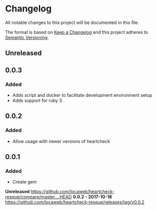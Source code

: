 # Changelog
All notable changes to this project will be documented in this file.

The format is based on [Keep a Changelog](http://keepachangelog.com/en/1.0.0/)
and this project adheres to [Semantic Versioning](http://semver.org/spec/v2.0.0.html).

## Unreleased

## 0.0.3
### Added
-   Adds script and docker to facilitate development environment setup
-   Adds support for ruby 3.

## 0.0.2
### Added
-   Allow usage with newer versions of heartcheck

## 0.0.1
### Added
-   Create gem

**Unreleased** https://github.com/locaweb/heartcheck-resque/compare/master....HEAD
**0.0.2 - 2017-10-18** https://github.com/locaweb/heartcheck-resque/releases/tag/v0.0.2
